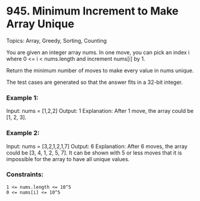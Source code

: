 # 945. Minimum Increment to Make Array Unique

Topics: Array, Greedy, Sorting, Counting

You are given an integer array nums. In one move, you can pick an index i where 0 <= i < nums.length and increment nums[i] by 1.

Return the minimum number of moves to make every value in nums unique.

The test cases are generated so that the answer fits in a 32-bit integer.

### Example 1:

Input: nums = [1,2,2]
Output: 1
Explanation: After 1 move, the array could be [1, 2, 3].

### Example 2:

Input: nums = [3,2,1,2,1,7]
Output: 6
Explanation: After 6 moves, the array could be [3, 4, 1, 2, 5, 7].
It can be shown with 5 or less moves that it is impossible for the array to have all unique values.

### Constraints:

    1 <= nums.length <= 10^5
    0 <= nums[i] <= 10^5

